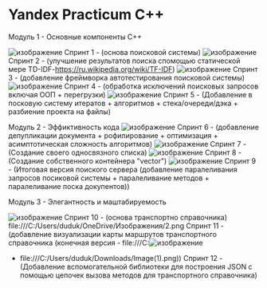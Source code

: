 # Yandex Practicum C++

Модуль 1 - Основные компоненты С++

![изображение](https://user-images.githubusercontent.com/110821533/235262881-bdfa2034-d4e5-4ab6-b034-5e8d2bba2bfc.png)
 Спринт 1 - (основа поисковой системы)
![изображение](https://user-images.githubusercontent.com/110821533/235262908-ff45f781-cb1e-4741-8c0c-1f81c7001825.png)
 Спринт 2 - (улучшение результатов поиска спомощью статической мере TD-IDF-https://ru.wikipedia.org/wiki/TF-IDF)
![изображение](https://user-images.githubusercontent.com/110821533/235262912-372f001c-0332-442b-8875-b24e135227a4.png)
 Спринт 3 - (добавление фреймворка автотестирования поисковой системы)
![изображение](https://user-images.githubusercontent.com/110821533/235262919-040b8fcb-c76c-48b8-b794-8dcb85eedcc5.png)
 Спринт 4 - (обработка исключений поисковых запросов включая ООП + перегрузки)
![изображение](https://user-images.githubusercontent.com/110821533/235262927-b12b4879-1ac7-49d8-ad8e-ac5824a181ce.png)
 Спринт 5 - (Добавление в посковую систему итератов + алгоритмов + стека/очереди/дэка + разбиение проекта на файлы)

Модуль 2 - Эффиктивность кода 
![изображение](https://user-images.githubusercontent.com/110821533/235262930-e0b07ff9-9026-4daf-8470-98b42ed650b9.png)
 Спринт 6 - (добавление депупликации документа + рофилирование + оптимизация + асимптотическая сложность алгоритмов)
![изображение](https://user-images.githubusercontent.com/110821533/235262935-26992f54-bb17-46d5-8d5e-db86d18b50c2.png)
Спринт 7 - (Создание своего односвязного списка)
![изображение](https://user-images.githubusercontent.com/110821533/235262942-828f56f5-17fd-4a15-8f7c-445fca0f0164.png)
 Спринт 8 - (Создание собственного контейнера "vector")
![изображение](https://user-images.githubusercontent.com/110821533/235262955-bdb7def7-47c2-487a-b8d0-2e468e1de4d2.png)
 Спринт 9 - (Итоговая версия поиского сервера (добавление паралеливания запросов посиковой системы + паралеливание методов + паралеливание поска докупентов))

Модуль 3 - Элегантность и маштабируемость 

![изображение](https://user-images.githubusercontent.com/110821533/235262978-e0f43987-16e3-48eb-a478-301a65de7b53.png)
 Спринт 10 - (основа транспортно справочника)
file:///C:/Users/duduk/OneDrive/Изображения/2.png Спринт 11 - (добавление визуализации карты маршрутов транспортного справочника (конечная версия - file:///C:![изображение](https://user-images.githubusercontent.com/110821533/235263001-c82c953e-97c1-48a0-a8ad-af93a6693fd3.png)
 -  file:///C:/Users/duduk/Downloads/Image(1).png))
Спринт 12 - (Добавление вспомогательной библиотеки для построения JSON с помощью цепочек вызова методов для транспортного справочника)

